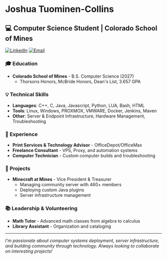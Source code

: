 # Joshua Tuominen-Collins

## 💻 Computer Science Student | Colorado School of Mines

[![LinkedIn](https://img.shields.io/badge/LinkedIn-Connect-blue)](https://linkedin.com/in/joshua-tuominen-collins)
[![Email](https://img.shields.io/badge/Email-Contact-red)](mailto:Joshua.T-C@outlook.com)

### 🎓 Education
- **Colorado School of Mines** - B.S. Computer Science (2027)
  - Thorsons Honors, McBride Honors, Dean's List, 3.657 GPA

### 💡 Technical Skills
- **Languages**: C++, C, Java, Javascript, Python, LUA, Bash, HTML
- **Tools**: Linux, Windows, PROXMOX, VMWARE, Docker, Jenkins, Maven
- **Other**: Server & Endpoint Infrastructure, Hardware Management, Troubleshooting

### 🔧 Experience
- **Print Services & Technology Advisor** - OfficeDepot/OfficeMax
- **Freelance Consultant** - VPS, Proxy, and automation systems
- **Computer Technician** - Custom computer builds and troubleshooting

### 🚀 Projects
- **Minecraft at Mines** - Vice President & Treasurer
  - Managing community server with 460+ members
  - Deploying custom Java plugins
  - Server infrastructure management

### 📚 Leadership & Volunteering
- **Math Tutor** - Advanced math classes from algebra to calculus
- **Library Assistant** - Organization and cataloging

---

*I'm passionate about computer systems deployment, server infrastructure, and building community through technology. Always looking to collaborate on interesting projects!*
